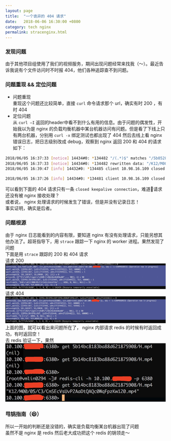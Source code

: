 ```yaml
---
layout: page
title:  "一个诡异的 404 请求"
date:   2018-06-06 16:30:00 +0800
category: tech nginx
permalink: stracenginx.html
---
```


### 发现问题
由于其他项目组使用了我们的视频服务，期间出现问题经常来找我（～）。最近告诉我说有个文件访问时不时报 404，他们各种追踪查不到问题。

### 问题重现 && 定位问题
* 问题重现  
重现这个问题还比较简单，直接 `curl` 命令请求那个 url，确实有时 200 ，有时 404 
* 定位问题  
从 `curl —I` 返回的header中看不到什么有用的信息。由于问题的偶发性，开始我以为是 nginx 的负载均衡机器中某台机器访问有问题。但是看了下线上只有两台机器，分别用 `curl -x` 绑定测试也都出现了 404
然后去线上看 nginx 错误日志，把日志级别改成 debug，观察到 nginx 返回 200 和 404 的请求如下：  
```bash
2018/06/05 16:37:33 [notice] 14434#0: *134482 "/(.*)$" matches "/5b05286d83ba88cd5c875907/H.mp4" while sending to client, client: 10.100.136.218, server: video.xxxx.com, request: "GET /5b05286d83ba88cd5c875907/H.mp4 HTTP/1.0", host: "video.xxxx.com", referrer: "http://www.xxxx.com/topic/micro?sid=iw3di1"
2018/06/05 16:37:33 [notice] 14434#0: *134482 rewritten data: "/K12/M00/04/E2/CmSEcVsFL-GAaOm1Agcnmw2-Qfs186.mp4", args: "" while sending to client, client: 10.100.136.218, server: video.xxxx.com, request: "GET /5b05286d83ba88cd5c875907/H.mp4 HTTP/1.0", host: "video.xxxx.com", referrer: "http://www.xxxx.com/topic/micro?sid=iw3di1"
2018/06/05 16:39:47 [info] 14432#0: *134485 client 10.98.16.109 closed keepalive connection
```
```bash
2018/06/05 16:37:26 [info] 14434#0: *134481 client 10.98.16.109 closed keepalive connection
```

可以看到下面的 404 请求只有一条 `closed keepalive connection`，难道请求还没有被 nginx 接收处理？  
或者说， nginx 处理请求的时候发生了错误，但是并没有记录日志！  
事实证明，确实是后者。
### 问题根源
由于 nginx 日志能看到的内容有限，要知道 nginx 有没有处理请求，只能另想其他办法了。超哥指导下，用 `strace` 跟踪一下 nginx 的 worker 进程。果然发现了问题  
下面是用 `strace` 跟踪的 200 和 404 请求  
 请求 200
![200](/assets/post-images/strace/200.png)
 请求 404
![404](/assets/post-images/strace/404.png)
上面的图，就可以看出来问题所在了， nginx 内部请求 redis 的时候有时返回成功，有时返回空！  
去 redis 验证一下，果然  
![404](/assets/post-images/strace/redis.png)
### 甩锅指南（😄）
所以一开始的判断还是没错的，确实是负载均衡某台机器出现了问题  
虽然不是 nginx 是 redis 
然后老大成功把这个 redis 的锅领走～